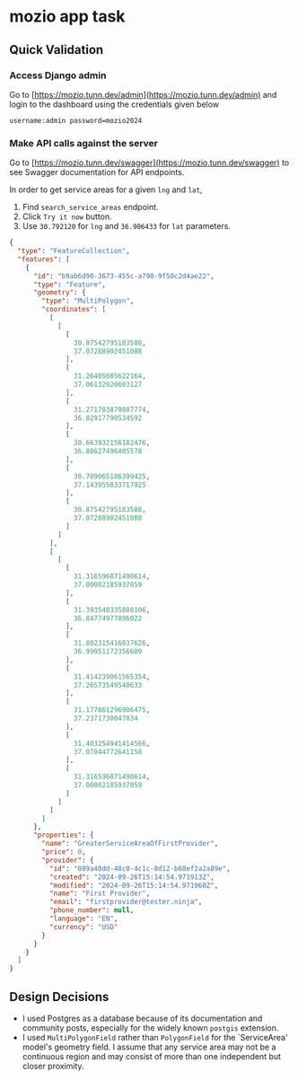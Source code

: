 # mozio app task

## Quick Validation

### Access Django admin
Go to [https://mozio.tunn.dev/admin](https://mozio.tunn.dev/admin) and login to the dashboard using the credentials given below
```
username:admin password=mozio2024
```

### Make API calls against the server

Go to [https://mozio.tunn.dev/swagger](https://mozio.tunn.dev/swagger) to see Swagger documentation for API endpoints.

In order to get service areas for a given `lng` and `lat`,
1. Find `search_service_areas` endpoint.
2. Click `Try it now` button.
3. Use `30.792120` for `lng` and `36.906433` for `lat` parameters.

```json
{
  "type": "FeatureCollection",
  "features": [
    {
      "id": "b9ab6d90-3673-455c-a790-9f50c2d4ae22",
      "type": "Feature",
      "geometry": {
        "type": "MultiPolygon",
        "coordinates": [
          [
            [
              [
                30.87542795183588,
                37.07288902451088
              ],
              [
                31.26405885622164,
                37.06132920603127
              ],
              [
                31.271783879807774,
                36.82917790534592
              ],
              [
                30.663932156182476,
                36.88627496405578
              ],
              [
                30.709065186399425,
                37.143955833717925
              ],
              [
                30.87542795183588,
                37.07288902451088
              ]
            ]
          ],
          [
            [
              [
                31.316596871490614,
                37.00002185937059
              ],
              [
                31.393548335808106,
                36.84774977896022
              ],
              [
                31.802315416037626,
                36.99951172356609
              ],
              [
                31.414239061565354,
                37.26573549540633
              ],
              [
                31.177861296906475,
                37.2371730047034
              ],
              [
                31.403254941414566,
                37.07044772641158
              ],
              [
                31.316596871490614,
                37.00002185937059
              ]
            ]
          ]
        ]
      },
      "properties": {
        "name": "GreaterServiceAreaOfFirstProvider",
        "price": 0,
        "provider": {
          "id": "089a40dd-48c0-4c1c-8d12-b68ef2a2a89e",
          "created": "2024-09-26T15:14:54.971913Z",
          "modified": "2024-09-26T15:14:54.971960Z",
          "name": "First Provider",
          "email": "firstprovider@tester.ninja",
          "phone_number": null,
          "language": "EN",
          "currency": "USD"
        }
      }
    }
  ]
}
```


## Design Decisions
- I used Postgres as a database because of its documentation and community posts, especially for the widely known `postgis` extension.
- I used `MultiPolygonField` rather than `PolygonField` for the `ServiceArea' model's geometry field. I assume that any service area may not be a continuous region and may consist of more than one independent but closer proximity.

